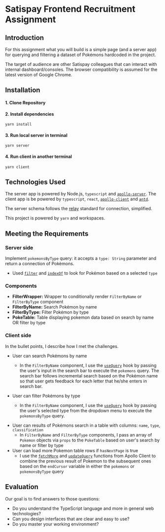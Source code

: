 # Satispay Frontend Recruitment Assignment

## Introduction

For this assignment what you will build is a simple page (and a server app) for querying and filtering a dataset of Pokémons hardcoded in the project.

The target of audience are other Satispay colleagues that can interact with internal dashboard/consoles.
The browser compatibility is assumed for the latest version of Google Chrome.

## Installation

#### 1. Clone Repository

#### 2. Install dependencies

`yarn install`

#### 3. Run local server in terminal

`yarn server`

#### 4. Run client in another terminal

`yarn client`

## Technologies Used

The server app is powered by Node.js, `typescript` and [`apollo-server`](https://www.apollographql.com/docs/apollo-server/).
The client app is be powered by `typescript`, `react`, [`apollo-client`](https://www.apollographql.com/docs/react/) and [`antd`](https://ant.design/).

The server schema follows the [relay](https://facebook.github.io/relay/graphql/connections.htm) standard for connection, simplified.

This project is powered by `yarn` and workspaces.

## Meeting the Requirements

### Server side

Implement `pokemonsByType` query: it accepts a `type: String` parameter and return a connection of Pokèmons.

- Used [`filter`](https://developer.mozilla.org/en-US/docs/Web/JavaScript/Reference/Global_Objects/Array/filter) and [`indexOf`](https://developer.mozilla.org/en-US/docs/Web/JavaScript/Reference/Global_Objects/Array/indexOf) to look for Pokémon based on a selected `type`

### Components

- **FilterWrapper:** Wrapper to conditionally render `FilterByName` or `FilterByType` component
- **FilterByName:** Search Pokémon by name
- **FilterByType:** Filter Pokémon by type
- **PokeTable:** Table displaying pokemon data based on search by name OR filter by type

### Client side

In the bullet points, I describe how I met the challenges.

- User can search Pokémons by name

  - In the `FilterByName` component, I use the [`useQuery`](https://www.apollographql.com/docs/react/data/queries/) hook by passing the user's input in the search bar to execute the `pokemons` query. The search bar follows incremental search based on the Pokémon name so that user gets feedback for each letter that he/she enters in search bar.

- User can filter Pokémons by type
  - In the `FilterByName` component, I use the [`useQuery`](https://www.apollographql.com/docs/react/data/queries/) hook by passing the user's selected type from the dropdown menu to execute the `pokemonsByType` query.

* User can results of Pokémons search in a table with columns: `name`, `type`, `classification`
  - In `FilterByName` and `FilterByType` components, I pass an array of `Pokemon` objects via `props` to the `PokeTable` based on user's search by name or filter by type
* User can load more Pokemon table rows if `hasNextPage` is true
  - I use the [`fetchMore`](https://www.apollographql.com/docs/react/pagination/core-api/#the-fetchmore-function) and [`updateQuery`](https://www.apollographql.com/docs/react/caching/advanced-topics/) functions from Apollo Client to combine the previous result of Pokemon to the subsequent ones based on the `endCursor` variable in either the `pokemons` or `pokemonsByType` query

## **Evaluation**

Our goal is to find answers to those questions:

- Do you understand the TypeScript language and more in general web technologies?
- Can you design interfaces that are clear and easy to use?
- Do you master your working environment?
